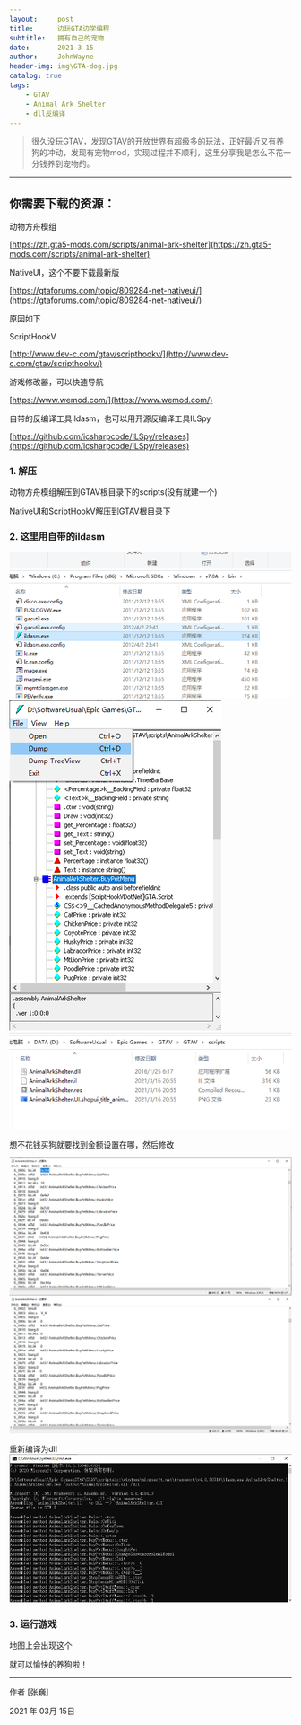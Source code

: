 ```yaml
---
layout:     post
title:      边玩GTA边学编程
subtitle:   拥有自己的宠物
date:       2021-3-15
author:     JohnWayne
header-img: img\GTA-dog.jpg
catalog: true
tags:
    - GTAV
    - Animal Ark Shelter
    - dll反编译
---
```


>很久没玩GTAV，发现GTAV的开放世界有超级多的玩法，正好最近又有养狗的冲动，发现有宠物mod，实现过程并不顺利，这里分享我是怎么不花一分钱养到宠物的。

------

## 你需要下载的资源：
动物方舟模组

[https://zh.gta5-mods.com/scripts/animal-ark-shelter](https://zh.gta5-mods.com/scripts/animal-ark-shelter)

NativeUI，这个不要下载最新版

[https://gtaforums.com/topic/809284-net-nativeui/](https://gtaforums.com/topic/809284-net-nativeui/)

原因如下

ScriptHookV

[http://www.dev-c.com/gtav/scripthookv/](http://www.dev-c.com/gtav/scripthookv/)

游戏修改器，可以快速导航

[https://www.wemod.com/](https://www.wemod.com/)

自带的反编译工具ildasm，也可以用开源反编译工具ILSpy

[https://github.com/icsharpcode/ILSpy/releases](https://github.com/icsharpcode/ILSpy/releases)
### 1. 解压
动物方舟模组解压到GTAV根目录下的scripts(没有就建一个)

NativeUI和ScriptHookV解压到GTAV根目录下

### 2. 这里用自带的ildasm
![ildasm](https://raw.githubusercontent.com/johnwayne1995/johnwayne1995.github.io/master/resources/2021-3-15-边玩GTA边学编程——拥有自己的宠物/ildasm.png)
![ildasm_dump](https://raw.githubusercontent.com/johnwayne1995/johnwayne1995.github.io/master/resources/2021-3-15-边玩GTA边学编程——拥有自己的宠物/ildasm_dump.png)
![il_and_res](https://raw.githubusercontent.com/johnwayne1995/johnwayne1995.github.io/master/resources/2021-3-15-边玩GTA边学编程——拥有自己的宠物/il_and_res.png)

想不花钱买狗就要找到金额设置在哪，然后修改

![find_il_money.png](https://raw.githubusercontent.com/johnwayne1995/johnwayne1995.github.io/master/resources/2021-3-15-边玩GTA边学编程——拥有自己的宠物/find_il_money.png)
![modify_il_money.png](https://raw.githubusercontent.com/johnwayne1995/johnwayne1995.github.io/master/resources/2021-3-15-边玩GTA边学编程——拥有自己的宠物/modify_il_money.png)

重新编译为dll
![cmd_rebuild_dll.png](https://raw.githubusercontent.com/johnwayne1995/johnwayne1995.github.io/master/resources/2021-3-15-边玩GTA边学编程——拥有自己的宠物/cmd_rebuild_dll.png)

### 3. 运行游戏
地图上会出现这个
 
就可以愉快的养狗啦！

------

作者 [张巍]

2021 年 03月 15日    



